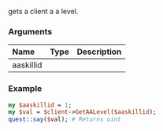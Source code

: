 gets a client a a level.
### Arguments
**Name**|**Type**|**Description**
:---|:---|:---
aaskillid||

### Example

```perl
my $aaskillid = 1;
my $val = $client->GetAALevel($aaskillid);
quest::say($val); # Returns uint
```